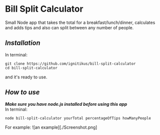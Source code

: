 # Bill Split Calculator
Small Node app that takes the total for a breakfast/lunch/dinner, calculates and adds tips and also can split between any number of people. 

## *Installation*
In terminal:
    
    git clone https://github.com/ignitikus/bill-split-calculator
    cd bill-split-calculator
and it's ready to use.

## *How to use*
***Make sure you have node.js installed before using this app*** <br>
In terminal: 

    node bill-split-calculator yourTotal percentageOfTips howManyPeople

For example:
![an example][./Screenshot.png]